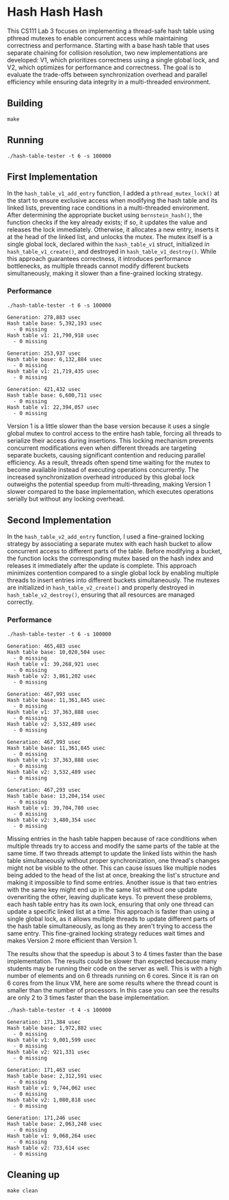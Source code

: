 # Hash Hash Hash
This CS111 Lab 3 focuses on implementing a thread-safe hash table using pthread mutexes to enable concurrent access while maintaining correctness and performance. Starting with a base hash table that uses separate chaining for collision resolution, two new implementations are developed: V1, which prioritizes correctness using a single global lock, and V2, which optimizes for performance and correctness. The goal is to evaluate the trade-offs between synchronization overhead and parallel efficiency while ensuring data integrity in a multi-threaded environment.

## Building
```shell
make
```

## Running
```shell
./hash-table-tester -t 6 -s 100000
```

## First Implementation
In the `hash_table_v1_add_entry` function, I added a `pthread_mutex_lock()` at the start to ensure exclusive access when modifying the hash table and its linked lists, preventing race conditions in a multi-threaded environment. After determining the appropriate bucket using `bernstein_hash()`, the function checks if the key already exists; if so, it updates the value and releases the lock immediately. Otherwise, it allocates a new entry, inserts it at the head of the linked list, and unlocks the mutex. The mutex itself is a single global lock, declared within the `hash_table_v1` struct, initialized in `hash_table_v1_create()`, and destroyed in `hash_table_v1_destroy()`. While this approach guarantees correctness, it introduces performance bottlenecks, as multiple threads cannot modify different buckets simultaneously, making it slower than a fine-grained locking strategy.

### Performance
```
./hash-table-tester -t 6 -s 100000
```
```shell
Generation: 278,883 usec
Hash table base: 5,392,193 usec
  - 0 missing
Hash table v1: 21,790,918 usec
  - 0 missing

Generation: 253,937 usec
Hash table base: 6,132,884 usec
  - 0 missing
Hash table v1: 21,719,435 usec
  - 0 missing

Generation: 421,432 usec
Hash table base: 6,600,711 usec
  - 0 missing
Hash table v1: 22,394,057 usec
  - 0 missing
```
Version 1 is a little slower than the base version because it uses a single global mutex to control access to the entire hash table, forcing all threads to serialize their access during insertions. This locking mechanism prevents concurrent modifications even when different threads are targeting separate buckets, causing significant contention and reducing parallel efficiency. As a result, threads often spend time waiting for the mutex to become available instead of executing operations concurrently. The increased synchronization overhead introduced by this global lock outweighs the potential speedup from multi-threading, making Version 1 slower compared to the base implementation, which executes operations serially but without any locking overhead.

## Second Implementation
In the `hash_table_v2_add_entry` function, I used a fine-grained locking strategy by associating a separate mutex with each hash bucket to allow concurrent access to different parts of the table. Before modifying a bucket, the function locks the corresponding mutex based on the hash index and releases it immediately after the update is complete. This approach minimizes contention compared to a single global lock by enabling multiple threads to insert entries into different buckets simultaneously. The mutexes are initialized in `hash_table_v2_create()` and properly destroyed in `hash_table_v2_destroy()`, ensuring that all resources are managed correctly.

### Performance
```
./hash-table-tester -t 6 -s 100000
```
```shell
Generation: 465,483 usec
Hash table base: 10,020,504 usec
  - 0 missing
Hash table v1: 39,268,921 usec
  - 0 missing
Hash table v2: 3,861,202 usec
  - 0 missing

Generation: 467,993 usec
Hash table base: 11,361,845 usec
  - 0 missing
Hash table v1: 37,363,888 usec
  - 0 missing
Hash table v2: 3,532,489 usec
  - 0 missing

Generation: 467,993 usec
Hash table base: 11,361,845 usec
  - 0 missing
Hash table v1: 37,363,888 usec
  - 0 missing
Hash table v2: 3,532,489 usec
  - 0 missing

Generation: 467,293 usec
Hash table base: 13,204,154 usec
  - 0 missing
Hash table v1: 39,704,780 usec
  - 0 missing
Hash table v2: 3,480,354 usec
  - 0 missing
```
Missing entries in the hash table happen because of race conditions when multiple threads try to access and modify the same parts of the table at the same time. If two threads attempt to update the linked lists within the hash table simultaneously without proper synchronization, one thread's changes might not be visible to the other. This can cause issues like multiple nodes being added to the head of the list at once, breaking the list's structure and making it impossible to find some entries. Another issue is that two entries with the same key might end up in the same list without one update overwriting the other, leaving duplicate keys. To prevent these problems, each hash table entry has its own lock, ensuring that only one thread can update a specific linked list at a time. This approach is faster than using a single global lock, as it allows multiple threads to update different parts of the hash table simultaneously, as long as they aren't trying to access the same entry. This fine-grained locking strategy reduces wait times and makes Version 2 more efficient than Version 1. 

The results show that the speedup is about 3 to 4 times faster than the base implementation. The results could be slower than expected because many students may be running their code on the server as well. This is with a high number of elements and on 6 threads running on 6 cores. Since it is ran on 6 cores from the linux VM, here are some results where the thread count is smaller than the number of processors. In this case you can see the results are only 2 to 3 times faster than the base implementation.
```
./hash-table-tester -t 4 -s 100000
```
```
Generation: 171,384 usec
Hash table base: 1,972,882 usec
  - 0 missing
Hash table v1: 9,001,599 usec
  - 0 missing
Hash table v2: 921,331 usec
  - 0 missing

Generation: 171,463 usec
Hash table base: 2,312,591 usec
  - 0 missing
Hash table v1: 9,744,062 usec
  - 0 missing
Hash table v2: 1,080,818 usec
  - 0 missing

Generation: 171,246 usec
Hash table base: 2,063,248 usec
  - 0 missing
Hash table v1: 9,068,264 usec
  - 0 missing
Hash table v2: 733,614 usec
  - 0 missing
```
## Cleaning up
```shell
make clean
```